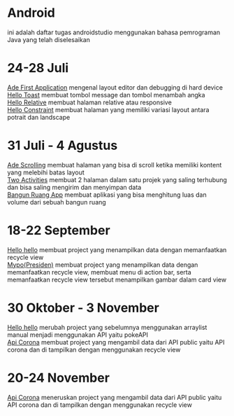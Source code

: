 # Android
ini adalah daftar tugas androidstudio menggunakan bahasa pemrograman Java yang telah diselesaikan
# 24-28 Juli
[Ade First Application](AdeFirstApplication) mengenal layout editor dan debugging di hard device<br>
[Hello Toast](HelloToast) membuat tombol message dan tombol menambah angka<br>
[Hello Relative](HelloRelative) membuat halaman relative atau responsive<br>
[Hello Constraint](HelloConstraint) membuat halaman yang memiliki variasi layout antara potrait dan landscape<br>
# 31 Juli - 4 Agustus
[Ade Scrolling](AdeScrolling) membuat halaman yang bisa di scroll ketika memiliki kontent yang melebihi batas layout<br>
[Two Activities](TwoActivities) membuat 2 halaman dalam satu projek yang saling terhubung dan bisa saling mengirim dan menyimpan data<br>
[Bangun Ruang App](BangunRuangApp) membuat aplikasi yang bisa menghitung luas dan volume dari sebuah bangun ruang<br>
# 18-22 September
[Hello hello](Hellohello) membuat project yang menampilkan data dengan memanfaatkan recycle view<br>
[Mypo(Presiden)](Mypo) membuat project yang menampilkan data dengan memanfaatkan recycle view, membuat menu di action bar, serta memanfaatkan recycle view tersebut menampilkan gambar dalam card view<br>
# 30 Oktober - 3 November
[Hello hello](Hellohello) merubah project yang sebelumnya menggunakan arraylist manual menjadi menggunakan API yaitu pokeAPI<br>
[Api Corona](ApiCoroba) membuat project yang mengambil data dari API public yaitu API corona dan di tampilkan dengan menggunakan recycle view<br>
# 20-24 November
[Api Corona](ApiCoroba) meneruskan project yang mengambil data dari API public yaitu API corona dan di tampilkan dengan menggunakan recycle view<br>
